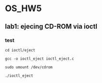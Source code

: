 # OS_HW5

## lab1: ejecing CD-ROM via ioctl

### test 

```
cd ioctl/eject

gcc -o ioctl_eject ioctl_eject.c

sudo umount /dev/cdrom

./ioctl_eject

```